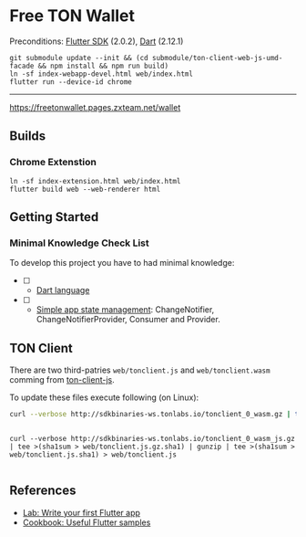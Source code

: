 # Free TON Wallet

Preconditions: [Flutter SDK](https://flutter.dev/docs) (2.0.2), [Dart](https://dart.dev/) (2.12.1)

```
git submodule update --init && (cd submodule/ton-client-web-js-umd-facade && npm install && npm run build)
ln -sf index-webapp-devel.html web/index.html
flutter run --device-id chrome
```
---

https://freetonwallet.pages.zxteam.net/wallet

## Builds

### Chrome Extenstion

```
ln -sf index-extension.html web/index.html
flutter build web --web-renderer html
```


## Getting Started

### Minimal Knowledge Check List

To develop this project you have to had minimal knowledge:

* [ ] - [Dart language](https://dart.dev/guides/language/language-tour)
* [ ] - [Simple app state management](https://flutter.dev/docs/development/data-and-backend/state-mgmt): ChangeNotifier, ChangeNotifierProvider, Consumer and Provider.


## TON Client

There are two third-patries `web/tonclient.js` and `web/tonclient.wasm` comming from [ton-client-js](https://github.com/tonlabs/ton-client-js).

To update these files execute following (on Linux):

```bash
curl --verbose http://sdkbinaries-ws.tonlabs.io/tonclient_0_wasm.gz | tee >(sha1sum > web/tonclient.wasm.gz.sha1) | gunzip | tee >(sha1sum > web/tonclient.wasm.sha1) > web/tonclient.wasm
```

```bash

```

```
curl --verbose http://sdkbinaries-ws.tonlabs.io/tonclient_0_wasm_js.gz | tee >(sha1sum > web/tonclient.js.gz.sha1) | gunzip | tee >(sha1sum > web/tonclient.js.sha1) > web/tonclient.js
```

```bash

```


## References

* [Lab: Write your first Flutter app](https://flutter.dev/docs/get-started/codelab)
* [Cookbook: Useful Flutter samples](https://flutter.dev/docs/cookbook)
